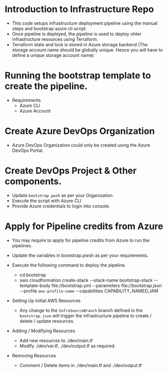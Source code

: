 
# Introduction to Infrastructure Repo
- This code setups infrastructure deployment pipeline using the manual steps and bootstrap azure cli script.
- Once pipeline is deployed, the pipeline is used to deploy ohter infrastructure resources using Terraform.
- Terraform state and lock is stored in Azure storage backend (The storage account name should be globally unique. Hence you will have to define a unique storage account name)

# Running the bootstrap template to create the pipeline.
- Requirements
  - Azure CLI
  - Azure Account

# Create Azure DevOps Organization 
- Azure DevOps Organization could only be created using the Azure DevOps Portal.

# Create DevOps Project & Other components.
- Update `bootstrap.pwsh` as per your Organization.
- Execute the script with Azure CLI
- Provide Azure credentials to login into console.

# Apply for Pipeline credits from Azure
- You may require to apply for pipeline credits from Azure to run the pipelines.
- Update the variables in bootstrap.pwsh as per your requirements.

- Execute the following command to deploy the pipeline.
  - cd bootstrap
  - aws cloudformation create-stack --stack-name bootstrap-stack --template-body file://bootstrap.yml --parameters file://bootstrap.json --profile `aws-profile-name` --capabilities CAPABILITY_NAMED_IAM

- Setting Up Initial AWS Resources
  - Any change to the `InfraSourceBranch` branch defined in the `bootstrap.json` will trigger the infrastructure pipeline to create / delete / update resources.

- Adding / Modifying Resources
  - Add new resources to ./dev/main.tf
  - Modify ./dev/var.tf, ./dev/output.tf as required.

- Removing Resources
  - Comment / Delete items in ./dev/main.tf and ./dev/output.tf
